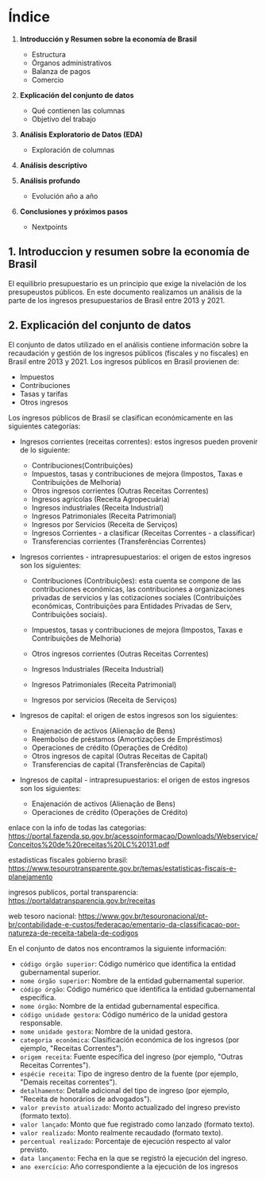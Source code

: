 # Índice

1. **Introducción y Resumen sobre la economía de Brasil**  
   - Estructura  
   - Órganos administrativos  
   - Balanza de pagos  
   - Comercio  

2. **Explicación del conjunto de datos**  
   - Qué contienen las columnas  
   - Objetivo del trabajo  

3. **Análisis Exploratorio de Datos (EDA)**  
   - Exploración de columnas  

4. **Análisis descriptivo**  

5. **Análisis profundo**  
   - Evolución año a año  

6. **Conclusiones y próximos pasos**  
   - Nextpoints  

## 1. Introduccion y resumen sobre la economía de Brasil

El equilibrio presupuestario es un principio que exige la nivelación de los presupeustos públicos. En este documento realizamos un análisis de la parte de los ingresos presupuestarios de Brasil entre 2013 y 2021.


## 2. Explicación del conjunto de datos

El conjunto de datos utilizado en el análisis contiene información sobre la recaudación y gestión de los ingresos públicos (fiscales y no fiscales) en Brasil entre 2013 y 2021. Los ingresos públicos en Brasil provienen de:
- Impuestos
- Contribuciones
- Tasas y tarifas
- Otros ingresos

Los ingresos públicos de Brasil se clasifican económicamente en las siguientes categorías:
- Ingresos corrientes (receitas correntes): estos ingresos pueden provenir de lo siguiente: 
   - Contribuciones(Contribuições)	
   - Impuestos, tasas y contribuciones de mejora (Impostos, Taxas e Contribuições de Melhoria)	
   - Otros ingresos corrientes (Outras Receitas Correntes)	
   - Ingresos agrícolas	(Receita Agropecuária)
   - Ingresos industriales	(Receita Industrial)
   - Ingresos Patrimoniales (Receita Patrimonial)	
   - Ingresos por Servicios (Receita de Serviços)
   - Ingresos Corrientes - a clasificar (Receitas Correntes - a classificar)	
   - Transferencias corrientes (Transferências Correntes)

- Ingresos corrientes - intrapresupuestarios: el origen de estos ingresos son los siguientes:
   - Contribuciones (Contribuições): esta cuenta se compone de las contribuciones económicas, las contribuciones a organizaciones privadas de servicios y las cotizaciones sociales (Contribuições econômicas, Contribuições para Entidades Privadas de Serv, Contribuições sociais).
   
   - Impuestos, tasas y contribuciones de mejora (Impostos, Taxas e Contribuições de Melhoria)	
   - Otros ingresos corrientes (Outras Receitas Correntes)	
   - Ingresos Industriales (Receita Industrial)
   - Ingresos Patrimoniales (Receita Patrimonial)
   - Ingresos por servicios (Receita de Serviços)
	
- Ingresos de capital: el origen de estos ingresos son los siguientes:
   - Enajenación de activos (Alienação de Bens)
   - Reembolso de préstamos (Amortizações de Empréstimos)
   - Operaciones de crédito (Operações de Crédito)
   - Otros ingresos de capital (Outras Receitas de Capital)	
   - Transferencias de capital (Transferências de Capital)

- Ingresos de capital - intrapresupuestarios: el origen de estos ingresos son los siguientes:
   - Enajenación de activos (Alienação de Bens)
   - Operaciones de crédito (Operações de Crédito)

enlace con la info de todas las categorias:
https://portal.fazenda.sp.gov.br/acessoinformacao/Downloads/Webservice/Conceitos%20de%20receitas%20LC%20131.pdf

estadisticas fiscales gobierno brasil:
https://www.tesourotransparente.gov.br/temas/estatisticas-fiscais-e-planejamento

ingresos publicos, portal transparencia: 
https://portaldatransparencia.gov.br/receitas

web tesoro nacional:
https://www.gov.br/tesouronacional/pt-br/contabilidade-e-custos/federacao/ementario-da-classificacao-por-natureza-de-receita-tabela-de-codigos


En el conjunto de datos nos encontramos la siguiente información:
- `código órgão superior`: Código numérico que identifica la entidad gubernamental superior.
- `nome órgão superior`: Nombre de la entidad gubernamental superior.
- `código órgão`: Código numérico que identifica la entidad gubernamental específica.
- `nome órgão`: Nombre de la entidad gubernamental específica.
- `código unidade gestora`: Código numérico de la unidad gestora responsable.
- `nome unidade gestora`: Nombre de la unidad gestora.
- `categoria econômica`: Clasificación económica de los ingresos (por ejemplo, "Receitas Correntes").
- `origem receita`: Fuente específica del ingreso (por ejemplo, "Outras Receitas Correntes").
- `espécie receita`: Tipo de ingreso dentro de la fuente (por ejemplo, "Demais receitas correntes").
- `detalhamento`: Detalle adicional del tipo de ingreso (por ejemplo, "Receita de honorários de advogados").
- `valor previsto atualizado`: Monto actualizado del ingreso previsto (formato texto).
- `valor lançado`: Monto que fue registrado como lanzado (formato texto).
- `valor realizado`: Monto realmente recaudado (formato texto).
- `percentual realizado`: Porcentaje de ejecución respecto al valor previsto.
- `data lançamento`: Fecha en la que se registró la ejecución del ingreso.
- `ano exercício`: Año correspondiente a la ejecución de los ingresos
	
	
	
	
	
	
	
